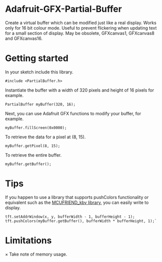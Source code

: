 # Adafruit-GFX-Partial-Buffer
Create a virtual buffer which can be modified just like a real display. Works only for 16 bit colour mode. Useful to prevent flickering when updating text for a small section of display. May be obsolete, GFXcanvas1, GFXcanvas8 and GFXcanvas16.
# Getting started
In your sketch include this library.

`#include <PartialBuffer.h>`

Instantiate the buffer with a width of 320 pixels and height of 16 pixels for example.

`PartialBuffer myBuffer(320, 16);`

Next, you can use Adafruit GFX functions to modify your buffer, for example.

`myBuffer.fillScreen(0x0000);`

To retrieve the data for a pixel at (8, 15).

`myBuffer.getPixel(8, 15);`

To retrieve the entire buffer.

`myBuffer.getBuffer();`
# Tips
If you happen to use a library that supports pushColors functionality or equivalent such as the [MCUFRIEND_kbv library](https://github.com/prenticedavid/MCUFRIEND_kbv), you can easily write to display.

```
tft.setAddrWindow(x, y, bufferWidth - 1, bufferHeight - 1);
tft.pushColors(myBuffer.getBuffer(), bufferWidth * bufferHeight, 1);`
```

# Limitations
× Take note of memory usage.
